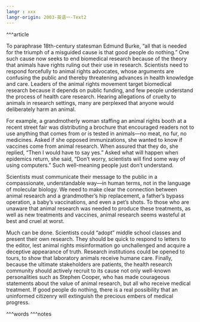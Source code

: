 ```yaml
---
langr : xxx
langr-origin: 2003-英语一-Text2
---
```


^^^article

To paraphrase 18th-century statesman Edmund Burke, “all that is needed for the triumph of a misguided cause is that good people do nothing.” One such cause now seeks to end biomedical research because of the theory that animals have rights ruling out their use in research. Scientists need to respond forcefully to animal rights advocates, whose arguments are confusing the public and thereby threatening advances in health knowledge and care. Leaders of the animal rights movement target biomedical research because it depends on public funding, and few people understand the process of health care research. Hearing allegations of cruelty to animals in research settings, many are perplexed that anyone would deliberately harm an animal.

For example, a grandmotherly woman staffing an animal rights booth at a recent street fair was distributing a brochure that encouraged readers not to use anything that comes from or is tested in animals—no meat, no fur, no medicines. Asked if she opposed immunizations, she wanted to know if vaccines come from animal research. When assured that they do, she replied, “Then I would have to say yes.” Asked what will happen when epidemics return, she said, “Don’t worry, scientists will find some way of using computers.” Such well-meaning people just don’t understand.

Scientists must communicate their message to the public in a compassionate, understandable way—in human terms, not in the language of molecular biology. We need to make clear the connection between animal research and a grandmother’s hip replacement, a father’s bypass operation, a baby’s vaccinations, and even a pet’s shots. To those who are unaware that animal research was needed to produce these treatments, as well as new treatments and vaccines, animal research seems wasteful at best and cruel at worst.

Much can be done. Scientists could “adopt” middle school classes and present their own research. They should be quick to respond to letters to the editor, lest animal rights misinformation go unchallenged and acquire a deceptive appearance of truth. Research institutions could be opened to tours, to show that laboratory animals receive humane care. Finally, because the ultimate stakeholders are patients, the health research community should actively recruit to its cause not only well-known personalities such as Stephen Cooper, who has made courageous statements about the value of animal research, but all who receive medical treatment. If good people do nothing, there is a real possibility that an uninformed citizenry will extinguish the precious embers of medical progress.




^^^words
^^^notes
